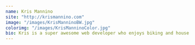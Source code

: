 ```yaml
---
name: Kris Mannino
site: "http://krismannino.com"
image: "/images/KrisManninoBW.jpg"
colorimg: "/images/KrisManninoColor.jpg"
bio: Kris is a super awesome web developer who enjoys biking and house music.
---
```

